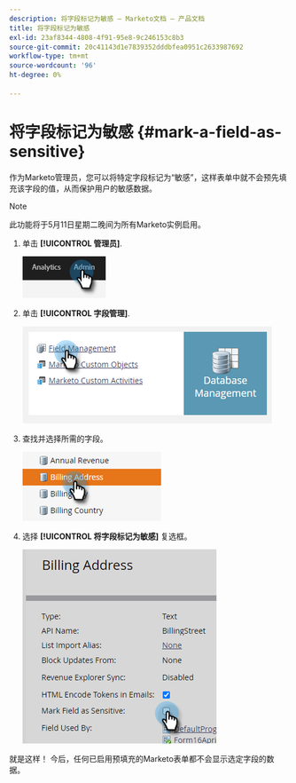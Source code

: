 ```yaml
---
description: 将字段标记为敏感 — Marketo文档 — 产品文档
title: 将字段标记为敏感
exl-id: 23af8344-4808-4f91-95e8-9c246153c8b3
source-git-commit: 20c41143d1e7839352dddbfea0951c2633987692
workflow-type: tm+mt
source-wordcount: '96'
ht-degree: 0%

---
```


# 将字段标记为敏感 {#mark-a-field-as-sensitive}

作为Marketo管理员，您可以将特定字段标记为“敏感”，这样表单中就不会预先填充该字段的值，从而保护用户的敏感数据。

>[!NOTE]
>
>此功能将于5月11日星期二晚间为所有Marketo实例启用。

1. 单击 **[!UICONTROL 管理员]**.

   ![](assets/mark-a-field-as-sensitive-1.png)

1. 单击 **[!UICONTROL 字段管理]**.

   ![](assets/mark-a-field-as-sensitive-2.png)

1. 查找并选择所需的字段。

   ![](assets/mark-a-field-as-sensitive-3.png)

1. 选择 **[!UICONTROL 将字段标记为敏感]** 复选框。

   ![](assets/mark-a-field-as-sensitive-4.png)

就是这样！ 今后，任何已启用预填充的Marketo表单都不会显示选定字段的数据。
